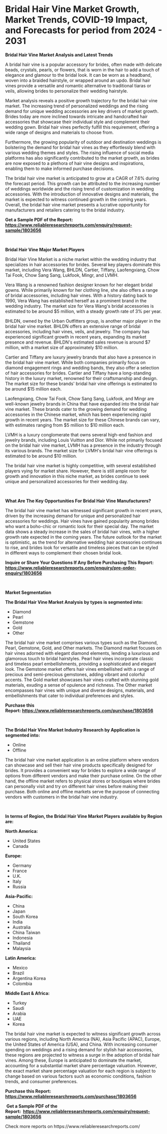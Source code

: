 <p><h1>Bridal Hair Vine Market Growth, Market Trends, COVID-19 Impact, and Forecasts for period from 2024 - 2031</h1></p><p><strong>Bridal Hair Vine Market Analysis and Latest Trends</strong></p>
<p><p>A bridal hair vine is a popular accessory for brides, often made with delicate beads, crystals, pearls, or flowers, that is worn in the hair to add a touch of elegance and glamour to the bridal look. It can be worn as a headband, woven into a braided hairstyle, or wrapped around an updo. Bridal hair vines provide a versatile and romantic alternative to traditional tiaras or veils, allowing brides to personalize their wedding hairstyle.</p><p>Market analysis reveals a positive growth trajectory for the bridal hair vine market. The increasing trend of personalized weddings and the rising demand for unique wedding accessories are key drivers of market growth. Brides today are more inclined towards intricate and handcrafted hair accessories that showcase their individual style and complement their wedding gown. Bridal hair vines perfectly fulfill this requirement, offering a wide range of designs and materials to choose from.</p><p>Furthermore, the growing popularity of outdoor and destination weddings is bolstering the demand for bridal hair vines as they effortlessly blend with various wedding themes and styles. The rising influence of social media platforms has also significantly contributed to the market growth, as brides are now exposed to a plethora of hair vine designs and inspirations, enabling them to make informed purchase decisions.</p><p>The bridal hair vine market is anticipated to grow at a CAGR of 7.6% during the forecast period. This growth can be attributed to the increasing number of weddings worldwide and the rising trend of customization in wedding accessories. With the introduction of innovative designs and materials, the market is expected to witness continued growth in the coming years. Overall, the bridal hair vine market presents a lucrative opportunity for manufacturers and retailers catering to the bridal industry.</p></p>
<p><strong>Get a Sample PDF of the Report:&nbsp; <a href="https://www.reliableresearchreports.com/enquiry/request-sample/1803656">https://www.reliableresearchreports.com/enquiry/request-sample/1803656</a></strong></p>
<p>&nbsp;</p>
<p><strong>Bridal Hair Vine Major Market Players</strong></p>
<p><p>Bridal Hair Vine Market is a niche market within the wedding industry that specializes in hair accessories for brides. Several key players dominate this market, including Vera Wang, BHLDN, Cartier, Tiffany, Laofengxiang, Chow Tai Fook, Chow Sang Sang, Lukfook, Mingr, and LVMH.</p><p>Vera Wang is a renowned fashion designer known for her elegant bridal gowns. While primarily known for her clothing line, she also offers a range of bridal accessories, including hair vines. With a history dating back to 1990, Vera Wang has established herself as a prominent brand in the wedding industry. The market size for Vera Wang's bridal accessories is estimated to be around $5 million, with a steady growth rate of 3% per year.</p><p>BHLDN, owned by the Urban Outfitters group, is another major player in the bridal hair vine market. BHLDN offers an extensive range of bridal accessories, including hair vines, veils, and jewelry. The company has experienced significant growth in recent years, expanding its market presence and revenue. BHLDN's estimated sales revenue is around $7 million, with a market size of approximately $10 million.</p><p>Cartier and Tiffany are luxury jewelry brands that also have a presence in the bridal hair vine market. While both companies primarily focus on diamond engagement rings and wedding bands, they also offer a selection of hair accessories for brides. Cartier and Tiffany have a long-standing history in the luxury market, renowned for their craftsmanship and design. The market size for these brands' bridal hair vine offerings is estimated to be around $15 million each.</p><p>Laofengxiang, Chow Tai Fook, Chow Sang Sang, Lukfook, and Mingr are well-known jewelry brands in China that have expanded into the bridal hair vine market. These brands cater to the growing demand for wedding accessories in the Chinese market, which has been experiencing rapid growth in recent years. The market size for these Chinese brands can vary, with estimates ranging from $5 million to $10 million each.</p><p>LVMH is a luxury conglomerate that owns several high-end fashion and jewelry brands, including Louis Vuitton and Dior. While not primarily focused on the bridal hair vine market, LVMH has a presence in the industry through its various brands. The market size for LVMH's bridal hair vine offerings is estimated to be around $10 million.</p><p>The bridal hair vine market is highly competitive, with several established players vying for market share. However, there is still ample room for growth and innovation in this niche market, as brides continue to seek unique and personalized accessories for their wedding day.</p></p>
<p>&nbsp;</p>
<p><strong>What Are The Key Opportunities For Bridal Hair Vine Manufacturers?</strong></p>
<p><p>The bridal hair vine market has witnessed significant growth in recent years, driven by the increasing demand for unique and personalized hair accessories for weddings. Hair vines have gained popularity among brides who want a boho-chic or romantic look for their special day. The market data shows a steady increase in the sales of bridal hair vines, with a higher growth rate expected in the coming years. The future outlook for the market is optimistic, as the trend for alternative wedding hair accessories continues to rise, and brides look for versatile and timeless pieces that can be styled in different ways to complement their chosen bridal look.</p></p>
<p><strong>Inquire or Share Your Questions If Any Before Purchasing This Report: <a href="https://www.reliableresearchreports.com/enquiry/pre-order-enquiry/1803656">https://www.reliableresearchreports.com/enquiry/pre-order-enquiry/1803656</a></strong></p>
<p>&nbsp;</p>
<p><strong>Market Segmentation</strong></p>
<p><strong>The Bridal Hair Vine Market Analysis by types is segmented into:</strong></p>
<p><ul><li>Diamond</li><li>Pearl</li><li>Gemstone</li><li>Gold</li><li>Other</li></ul></p>
<p><p>The bridal hair vine market comprises various types such as the Diamond, Pearl, Gemstone, Gold, and Other markets. The Diamond market focuses on hair vines adorned with elegant diamond elements, lending a luxurious and glamorous touch to bridal hairstyles. Pearl hair vines incorporate classic and timeless pearl embellishments, providing a sophisticated and elegant look. The Gemstone market offers hair vines embellished with a range of precious and semi-precious gemstones, adding vibrant and colorful accents. The Gold market showcases hair vines crafted with stunning gold materials, exuding a sense of opulence and richness. The Other market encompasses hair vines with unique and diverse designs, materials, and embellishments that cater to individual preferences and styles.</p></p>
<p><strong>Purchase this Report:&nbsp;<a href="https://www.reliableresearchreports.com/purchase/1803656">https://www.reliableresearchreports.com/purchase/1803656</a></strong></p>
<p>&nbsp;</p>
<p><strong>The Bridal Hair Vine Market Industry Research by Application is segmented into:</strong></p>
<p><ul><li>Online</li><li>Offline</li></ul></p>
<p><p>The bridal hair vine market application is an online platform where vendors can showcase and sell their hair vine products specifically designed for brides. It provides a convenient way for brides to explore a wide range of options from different vendors and make their purchase online. On the other hand, the offline market refers to physical stores or boutiques where brides can personally visit and try on different hair vines before making their purchase. Both online and offline markets serve the purpose of connecting vendors with customers in the bridal hair vine industry.</p></p>
<p>&nbsp;</p>
<p><strong>In terms of Region, the Bridal Hair Vine Market Players available by Region are:</strong></p>
<p>
    <p> <strong> North America: </strong>
        <ul>
            <li>United States</li>
            <li>Canada</li>
        </ul>
        </p> 
    <p> <strong> Europe: </strong>
        <ul>
            <li>Germany</li>
            <li>France</li>
            <li>U.K.</li>
            <li>Italy</li>
            <li>Russia</li>
        </ul>
        </p> 
    <p> <strong> Asia-Pacific: </strong>
        <ul>
            <li>China</li>
            <li>Japan</li>
            <li>South Korea</li>
            <li>India</li>
            <li>Australia</li>
            <li>China Taiwan</li>
            <li>Indonesia</li>
            <li>Thailand</li>
            <li>Malaysia</li>
        </ul>
        </p> 
    <p> <strong> Latin America: </strong>
        <ul>
            <li>Mexico</li>
            <li>Brazil</li>
            <li>Argentina Korea</li>
            <li>Colombia</li>
        </ul>
        </p> 
    <p> <strong> Middle East & Africa: </strong>
        <ul>
            <li>Turkey</li>
            <li>Saudi</li>
            <li>Arabia</li>
            <li>UAE</li>
            <li>Korea</li>
        </ul>
    </p>
    </p>
<p><p>The bridal hair vine market is expected to witness significant growth across various regions, including North America (NA), Asia Pacific (APAC), Europe, the United States of America (USA), and China. With increasing consumer spending on weddings and a rising demand for stylish hair accessories, these regions are projected to witness a surge in the adoption of bridal hair vines. Among these, Europe is anticipated to dominate the market, accounting for a substantial market share percentage valuation. However, the exact market share percentage valuation for each region is subject to change based on various factors such as economic conditions, fashion trends, and consumer preferences.</p></p>
<p><strong>Purchase this Report: <a href="https://www.reliableresearchreports.com/purchase/1803656">https://www.reliableresearchreports.com/purchase/1803656</a></strong></p>
<p>&nbsp;<strong>Get a Sample PDF of the Report:&nbsp;&nbsp;<a href="https://www.reliableresearchreports.com/enquiry/request-sample/1803656">https://www.reliableresearchreports.com/enquiry/request-sample/1803656</a></strong></p>
<p><strong></strong></p>
<p>Check more reports on https://www.reliableresearchreports.com/</p>